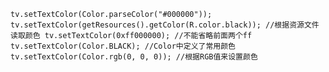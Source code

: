 `tv.setTextColor(Color.parseColor("#000000"));
tv.setTextColor(getResources().getColor(R.color.black)); //根据资源文件读取颜色
tv.setTextColor(0xff000000); //不能省略前面两个ff
tv.setTextColor(Color.BLACK); //Color中定义了常用颜色
tv.setTextColor(Color.rgb(0, 0, 0)); //根据RGB值来设置颜色`

